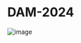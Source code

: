 # DAM-2024

![image](https://github.com/user-attachments/assets/f356ce40-38a8-4e68-ba2b-1a1fa3164242)
